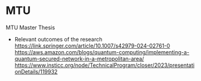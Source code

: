 # MTU
MTU Master Thesis

* Relevant outcomes of the research
https://link.springer.com/article/10.1007/s42979-024-02761-0
https://aws.amazon.com/blogs/quantum-computing/implementing-a-quantum-secured-network-in-a-metropolitan-area/
https://www.insticc.org/node/TechnicalProgram/closer/2023/presentationDetails/119932
